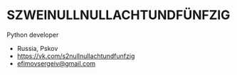 # SZWEINULLNULLACHTUNDFÜNFZIG

Python developer

* Russia, Pskov
* https://vk.com/s2nullnullachtundfunfzig
* efimovsergeiv@gmail.com